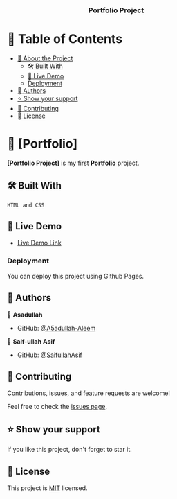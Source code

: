 <a name="readme-top"></a>



<div align="center">
  <h3><b>Portfolio Project</b></h3>

</div>

<!-- TABLE OF CONTENTS -->

# 📗 Table of Contents

- [📖 About the Project](#about-project)
  - [🛠 Built With](#built-with)
  - [🚀 Live Demo](#live-demo)
  - [Deployment](#deployment)
- [👥 Authors](#authors)
- [⭐️ Show your support](#support)
- [🤝 Contributing](#contributing)
- [📝 License](#license)

<!-- PROJECT DESCRIPTION -->

# 📖 [Portfolio] <a name="Portfolio Project"></a>


**[Portfolio Project]** is my first **Portfolio** project.

## 🛠 Built With <a name="built-with"></a>
    HTML and CSS

## 🚀 Live Demo <a name="live-demo"></a>


- [Live Demo Link](https://a5adullah-aleem.github.io/portfolio-project/)




### Deployment

You can deploy this project using Github Pages.




## 👥 Authors <a name="authors"></a>


👤 **Asadullah**

- GitHub: [@A5adullah-Aleem](https://github.com/A5adullah-Aleem)

👤 **Saif-ullah Asif**

- GitHub: [@SaifullahAsif](https://github.com/SaifullahAsif)

## 🤝 Contributing <a name="contributing"></a>

Contributions, issues, and feature requests are welcome!

Feel free to check the [issues page](../../issues/).



## ⭐️ Show your support <a name="support"></a>


If you like this project, don't forget to star it.




## 📝 License <a name="license"></a>

This project is [MIT](./LICENSE) licensed.


